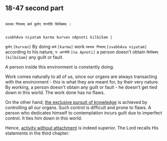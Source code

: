 ## 18-47 second part


```shloka-sa

स्वभाव नियतम् कर्म कुर्वन् नाप्नोति किल्बिषम् ।

```
```shloka-sa-hk

svabhAva niyatam karma kurvan nApnoti kilbiSam |

```
`कुर्वन्` `[kurvan]` By doing `कर्म` `[karma]` work `स्वभाव नियतम्` `[svabhAva niyatam]` according to his nature, `न आप्नोति` `[na Apnoti]` a person doesn't obtain `किल्बिषम्` `[kilbiSam]` any guilt or fault.

A person inside this environment is constantly doing. 

Work comes naturally to all of us, since our organs are always transacting with the environment - this is what they are meant for, by their very nature. By working, a person doesn't obtain any guilt or fault - he doesn't get tied down in this world. The work done has no flaws. 

On the other hand, 
[the exclusive pursuit of knowledge](jnAnayOga_a_defn)
 is achieved by controlling all our organs. Such control is difficult and prone to flaws. A person who dedicates himself to contemplation incurs guilt due to imperfect control. It ties him down in this world.

Hence, 
[activity without attachment](karmayOga_a_defn)
 is indeed superior. The Lord recalls His statements in the third chapter:


